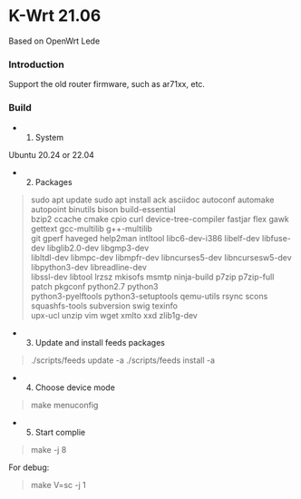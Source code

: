 K-Wrt 21.06
============

Based on OpenWrt Lede

### Introduction

Support the old router firmware, such as ar71xx, etc.

### Build

* 01. System

Ubuntu 20.24 or 22.04

* 02. Packages

> sudo apt update
> sudo apt install ack asciidoc autoconf automake autopoint binutils bison build-essential \
> bzip2 ccache cmake cpio curl device-tree-compiler fastjar flex gawk gettext gcc-multilib g++-multilib \
> git gperf haveged help2man intltool libc6-dev-i386 libelf-dev libfuse-dev libglib2.0-dev libgmp3-dev \
> libltdl-dev libmpc-dev libmpfr-dev libncurses5-dev libncursesw5-dev libpython3-dev libreadline-dev \
> libssl-dev libtool lrzsz mkisofs msmtp ninja-build p7zip p7zip-full patch pkgconf python2.7 python3 \
> python3-pyelftools python3-setuptools qemu-utils rsync scons squashfs-tools subversion swig texinfo \
> upx-ucl unzip vim wget xmlto xxd zlib1g-dev

* 03. Update and install feeds packages

> ./scripts/feeds update -a
> ./scripts/feeds install -a

* 04. Choose device mode

> make menuconfig

* 05. Start complie

> make -j 8

For debug:

> make V=sc -j 1

